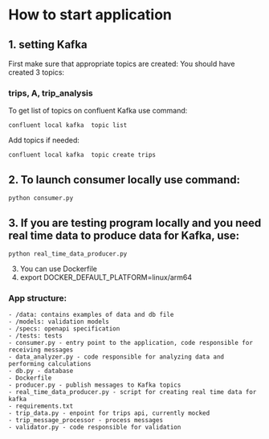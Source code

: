# How to start application

## 1. setting Kafka

First make sure that appropriate topics are created:
 You should have created 3 topics: 
### trips, A, trip_analysis
To get list of topics on confluent Kafka use command:
```
confluent local kafka  topic list
```
Add topics if needed:
```
confluent local kafka  topic create trips
```
## 2. To launch consumer locally use command:
```
python consumer.py
```
## 3. If you are testing program locally and you need real time data to produce data for Kafka, use:
```
python real_time_data_producer.py
```

3. You can use Dockerfile
4. export DOCKER_DEFAULT_PLATFORM=linux/arm64

### App structure:
    - /data: contains examples of data and db file
    - /models: validation models
    - /specs: openapi specification
    - /tests: tests
    - consumer.py - entry point to the application, code responsible for receiving messages
    - data_analyzer.py - code responsible for analyzing data and performing calculations
    - db.py - database
    - Dockerfile
    - producer.py - publish messages to Kafka topics
    - real_time_data_producer.py - script for creating real time data for kafka
    - requirements.txt
    - trip_data.py - enpoint for trips api, currently mocked
    - trip_message_processor - process messages
    - validator.py - code responsible for validation

    